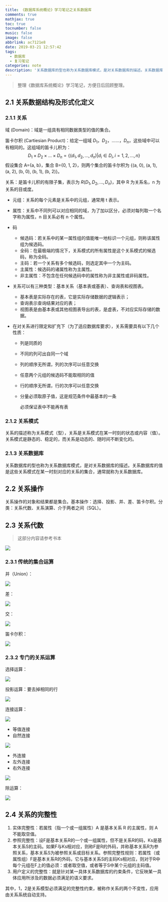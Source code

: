 ```yaml
---
title: 《数据库系统概论》学习笔记之关系数据库
comments: true
mathjax: true
toc: true
tocnumber: false
music: false
image: false
abbrlink: ac7121e8
date: 2019-03-21 12:57:42
tags:
  - 数据库
  - 复习笔记
categories: note
description: '关系数据库的型也称为关系数据库模式，是对关系数据库的描述。关系数据库的值是这些关系模式在某一时刻对应的关系的集合，通常就称为关系数据库。'
---
```


> 整理《数据库系统概论》学习笔记，方便日后回顾整理。



## 2.1 关系数据结构及形式化定义

### 2.1.1 关系

域 (Domain)：域是一组具有相同数据类型的值的集合。

笛卡尔积 (Cartiesian Product)：给定一组域 $D_1$，$D_2$，……，$D_n$，这些域中可以有相同的。这组域的笛卡儿积为：
$$
D_1\times D_2 \times ... \times D_n = \{ (d_1, d_2, ..., d_n) | d_i \in D_i, i=1, 2, ..., n\}
$$
假设集合 A={a, b}，集合 B={0, 1, 2}，则两个集合的笛卡尔积为 {(a, 0), (a, 1), (a, 2), (b, 0), (b, 1), (b, 2)}。

关系：是笛卡儿积的有限子集，表示为 $R(D_1, D_2, ..., D_n)$，其中 R 为关系名，n 为关系的目或度。

* 元组：关系的每个元素是关系中的元组，通常用 t 表示。

* 属性：关系中不同列可以对应相同的域，为了加以区分，必须对每列取一个名字称为属性，n 目关系必有 n 个属性。

* 码
  * 候选码：若关系中的某一属性组的值能唯一地标识一个元组，则称该属性组为候选码。
  * 全码：在最极端的情况下，关系模式的所有属性是这个关系模式的候选码，称为全码。
  * 主码：若一个关系有多个候选码，则选定其中一个为主码。
  * 主属性：候选码的诸属性称为主属性。
  * 非主属性：不包含在任何候选码中的属性称为非主属性或非码属性。

* 关系可以有三种类型：基本关系（基本表或基表）、查询表和视图表。
  * 基本表是实际存在的表，它是实际存储数据的逻辑表示；
  * 查询表示查询结果对应的表；
  * 视图表是由基本表或其他视图表导出的表，是虚表，不对应实际存储的数据。

* 在对关系进行限定和扩充下（为了适应数据库要求），关系需要具有以下几个性质：

  * 列是同质的

  * 不同的列可出自同一个域

  * 列的顺序无所谓，列的次序可以任意交换

  * 任意两个元组的候选码不能取相同的值

  * 行的顺序无所谓，行的次序可以任意交换

  * 分量必须取原子值，这是规范条件中最基本的一条

    必须保证表中不能再有表

### 2.1.2 关系模式

关系的描述称为关系模式（型），关系是关系模式在某一时刻的状态或内容（值）。关系模式是静态的、稳定的，而关系是动态的、随时间不断变化的。

### 2.1.3 关系数据库

关系数据库的型也称为关系数据库模式，是对关系数据库的描述。关系数据库的值是这些关系模式在某一时刻对应的关系的集合，通常就称为关系数据库。



## 2.2 关系操作

关系操作的对象和结果都是集合。基本操作：选择、投影、并、差、笛卡尔积。分类：关系代数、关系演算、介于两者之间（SQL）。



## 2.3 关系代数

> 这部分内容请参考书本

![](https://photo.hushhw.cn/images/Snipaste_2019-03-21_13-53-06.png)

### 2.3.1 传统的集合运算

并（Union）：

![](https://photo.hushhw.cn/images/Snipaste_2019-03-21_14-02-31.png)

差：

![](https://photo.hushhw.cn/images/Snipaste_2019-03-21_14-03-25.png)

交：

![](https://photo.hushhw.cn/images/Snipaste_2019-03-21_14-04-13.png)

笛卡尔积：

![](https://photo.hushhw.cn/images/Snipaste_2019-03-21_14-04-50.png)

### 2.3.2 专门的关系运算

选择运算：

![](https://photo.hushhw.cn/images/Snipaste_2019-03-21_14-11-38.png)

投影运算：要去掉相同的行

![](https://photo.hushhw.cn/images/Snipaste_2019-03-21_14-12-42.png)

连接运算：

![](https://photo.hushhw.cn/images/Snipaste_2019-03-21_14-13-25.png)

* 等值连接
* 自然连接

![](https://photo.hushhw.cn/images/Snipaste_2019-03-21_14-16-11.png)

* 外连接
* 左外连接
* 右外连接

![](https://photo.hushhw.cn/images/Snipaste_2019-03-21_14-18-22.png)

除运算：

![](https://photo.hushhw.cn/images/Snipaste_2019-03-21_14-23-36.png)

## 2.4 关系的完整性

1. 实体完整性：若属性（指一个或一组属性）A 是基本关系 R 的主属性，则 A 不能取空值。
2. 参照完整性：设F是基本关系R的一个或一组属性，但不是关系R的码，Ks是基本关系S的主码。如果F与Ks相对应，则称F是R的外码，并称基本关系R为参照关系，基本关系S为被参照关系或目标关系。参照完整性规则：若属性（或属性组）F是基本关系R的外码，它与基本关系S的主码Ks相对应，则对于R中每个元组在F上的值必须：或者取空值，或者等于S中某个元组的主码值。
3. 用户定义的完整性：就是针对某一具体关系数据库的约束条件，它反映某一具体应用所涉及的数据必须满足的语义要求。

其中，1，2是关系模型必须满足的完整性约束，被称作关系的两个不变性，应用由关系系统自动支持。


